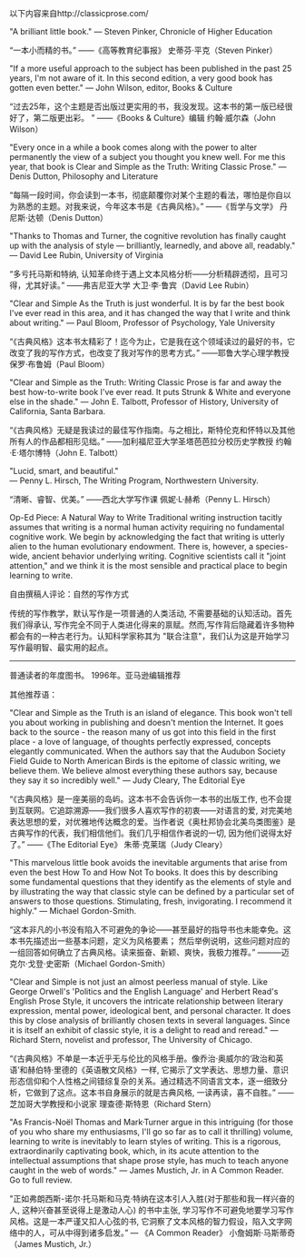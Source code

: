 以下内容来自http://classicprose.com/


"A brilliant little book." 
— Steven Pinker, Chronicle of Higher Education

“一本小而精的书。”
——《高等教育纪事报》 史蒂芬·平克（Steven Pinker）

"If a more useful approach to the subject has been published in the past 25 years, I'm not aware of it. In this second edition, a very good book has gotten even better."
— John Wilson, editor, Books & Culture

“过去25年，这个主题是否出版过更实用的书，我没发现。这本书的第一版已经很好了，第二版更出彩。 ”
——《Books & Culture》编辑 约翰·威尔森（John Wilson）

"Every once in a while a book comes along with the power to alter permanently the view of a subject you thought you knew well. For me this year, that book is Clear and Simple as the Truth: Writing Classic Prose." — Denis Dutton, Philosophy and Literature

“每隔一段时间，你会读到一本书，彻底颠覆你对某个主题的看法，哪怕是你自以为熟悉的主题。对我来说，今年这本书是《古典风格》。”
——《哲学与文学》 丹尼斯·达顿（Denis Dutton）

"Thanks to Thomas and Turner, the cognitive revolution has finally caught up with the analysis of style — brilliantly, learnedly, and above all, readably."
— David Lee Rubin, University of Virginia

“多亏托马斯和特纳, 认知革命终于遇上文本风格分析——分析精辟透彻，且可习得，尤其好读。”
——弗吉尼亚大学 大卫·李·鲁宾（David Lee Rubin）

"Clear and Simple As the Truth is just wonderful. It is by far the best book I've ever read in this area, and it has changed the way that I write and think about writing." — Paul Bloom, Professor of Psychology, Yale University

“《古典风格》这本书太精彩了！迄今为止，它是我在这个领域读过的最好的书，它改变了我的写作方式，也改变了我对写作的思考方式。”
——耶鲁大学心理学教授 保罗·布鲁姆（Paul Bloom）

"Clear and Simple as the Truth: Writing Classic Prose is far and away the best how-to-write book I've ever read. It puts Strunk & White and everyone else in the shade." — John E. Talbott, Professor of History, University of California, Santa Barbara.

“《古典风格》无疑是我读过的最佳写作指南。与之相比，斯特伦克和怀特以及其他所有人的作品都相形见绌。”
——加利福尼亚大学圣塔芭芭拉分校历史学教授 约翰·E·塔尔博特（John E. Talbott）

"Lucid, smart, and beautiful."    
— Penny L. Hirsch, The Writing Program, Northwestern University.

“清晰、睿智、优美。”
——西北大学写作课 佩妮·L·赫希（Penny L. Hirsch）

Op-Ed Piece: A Natural Way to Write
Traditional writing instruction tacitly assumes that writing is a normal human activity requiring no fundamental cognitive work. We begin by acknowledging the fact that writing is utterly alien to the human evolutionary endowment. There is, however, a species-wide, ancient behavior underlying writing. Cognitive scientists call it "joint attention," and we think it is the most sensible and practical place to begin learning to write.


自由撰稿人评论：自然的写作方式

传统的写作教学，默认写作是一项普通的人类活动, 不需要基础的认知活动。首先我们得承认, 写作完全不同于人类进化得来的禀赋。然而,写作背后隐藏着许多物种都会有的一种古老行为。认知科学家称其为 "联合注意"，我们认为这是开始学习写作最明智、最实用的起点。

---

普通读者的年度图书。 1996年。亚马逊编辑推荐

其他推荐语：

"Clear and Simple as the Truth is an island of elegance. This book won't tell you about working in publishing and doesn't mention the Internet. It goes back to the source - the reason many of us got into this field in the first place - a love of language, of thoughts perfectly expressed, concepts elegantly communicated. When the authors say that the Audubon Society Field Guide to North American Birds is the epitome of classic writing, we believe them. We believe almost everything these authors say, because they say it so incredibly well." 
— Judy Cleary, The Editorial Eye

“《古典风格》是一座美丽的岛屿。这本书不会告诉你一本书的出版工作, 也不会提到互联网。它追踪溯源——我们很多人喜欢写作的初衷——对语言的爱, 对完美地表达思想的爱，对优雅地传达概念的爱。当作者说《奥杜邦协会北美鸟类图鉴》是古典写作的代表，我们相信他们。我们几乎相信作者说的一切, 因为他们说得太好了。”
——《The Editorial Eye》 朱蒂·克莱瑞（Judy Cleary）

"This marvelous little book avoids the inevitable arguments that arise from even the best How To and How Not To books. It does this by describing some fundamental questions that they identify as the elements of style and by illustrating the way that classic style can be defined by a particular set of answers to those questions. Stimulating, fresh, invigorating. I recommend it highly."
— Michael Gordon-Smith.

“这本非凡的小书没有陷入不可避免的争论——甚至最好的指导书也未能幸免。这本书先描述出一些基本问题，定义为风格要素； 然后举例说明，这些问题对应的一组回答如何确立了古典风格。读来振奋、新颖、爽快，我极力推荐。”
———迈克尔·戈登·史密斯（Michael Gordon-Smith）

"Clear and Simple is not just an almost peerless manual of style. Like George Orwell's 'Politics and the English Language' and Herbert Read's English Prose Style, it uncovers the intricate relationship between literary expression, mental power, ideological bent, and personal character. It does this by close analysis of brilliantly chosen texts in several languages. Since it is itself an exhibit of classic style, it is a delight to read and reread." 
— Richard Stern, novelist and professor, The University of Chicago.

“《古典风格》不单是一本近乎无与伦比的风格手册。像乔治·奥威尔的‘政治和英语’和赫伯特·里德的《英语散文风格》一样, 它揭示了文学表达、思想力量、意识形态信仰和个人性格之间错综复杂的关系。通过精选不同语言文本，逐一细致分析，它做到了这点。这本书自身展示的就是古典风格, 一读再读，喜不自胜。”
——芝加哥大学教授和小说家 理查德·斯特恩（Richard Stern）

"As Francis-Noël Thomas and Mark·Turner argue in this intriguing (for those of you who share my enthusiasms, I'll go so far as to call it thrilling) volume, learning to write is inevitably to learn styles of writing. This is a rigorous, extraordinarily captivating book, which, in its acute attention to the intellectual assumptions that shape prose style, has much to teach anyone caught in the web of words."
— James Mustich, Jr. in A Common Reader. Go to full review.

"正如弗朗西斯-诺尔·托马斯和马克·特纳在这本引人入胜(对于那些和我一样兴奋的人, 这种兴奋甚至说得上是激动人心) 的书中主张, 学习写作不可避免地要学习写作风格。这是一本严谨又扣人心弦的书, 它洞察了文本风格的智力假设，陷入文字网络中的人，可从中得到诸多启发。”
— 《A Common Reader》 小詹姆斯·马斯蒂奇（James Mustich, Jr.）


